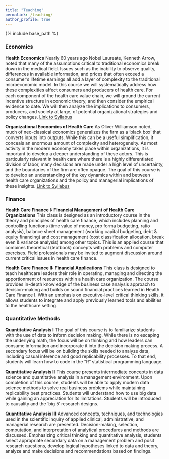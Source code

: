 ```yaml
---
title: "Teaching"
permalink: /teaching/
author_profile: true
---
```


{% include base_path %}


<H3>Economics</H3>
<p><b>Health Economics</b>   Nearly 60 years ago Nobel Laureate, Kenneth Arrow, noted that many of the assumptions critical to traditional economics break down in the medical field. Issues such as the inability to observe quality, differences in available information, and prices that often exceed a consumer’s lifetime earnings all add a layer of complexity to the traditional microeconomic model. In this course we will systematically address how these complexities affect consumers and producers of health care. For each component of the health care value chain, we will ground the current incentive structure in economic theory, and then consider the empirical evidence to date. We will then analyze the implications to consumers, producers, and society at large, of potential organizational strategies and policy changes. <a href="https://www.dropbox.com/s/5cez5y71s95r1mc/Heath%20Econ%20Syllabus.docx?dl=0">Link to Syllabus</a> </p> 


<p><b>Organizational Economics of Health Care</b> As Oliver Williamson noted, much of neo-classical economics generalizes the firm as a ‘black box’ that converts inputs into outputs. While this can be a useful simplification, it conceals an enormous amount of complexity and heterogeneity. As most activity in the modern economy takes place within organizations, it is important to develop a deeper understanding of these actors. This is particularly relevant in health care where there is a highly differentiated division of labor, many decisions are made under a high level of uncertainty, and the boundaries of the firm are often opaque. The goal of this course is to develop an understanding of the key dynamics within  and between health care organizations and the policy and managerial implications of these insights. <a href="/images/Org Econ of HC Syllabus.pdf">Link to Syllabus</a>

</p>


<H3>Finance</H3>   


<b>Health Care Finance I: Financial Management of Health Care Organizations</b> This class is designed as an introductory course in the theory and principles of health care finance, which includes planning and controlling functions (time value of money, pro forma budgeting, ratio analysis), balance sheet management (working capital budgeting, debt & equity financing) and cost management (cost classification allocation, break even & variance analysis) among other topics. This is an applied course that combines theoretical (textbook) concepts with problems and computer exercises. Field professionals may be invited to augment discussion around current critical issues in health care finance.


<b>Health Care Finance II: Financial Applications</b>  This class is designed to teach healthcare leaders their role in operating, managing and directing the apportionment of resources within a health care organization. The course provides in-depth knowledge of the business case analysis approach to decision-making and builds on sound financial practices learned in Health Care Finance I. With an emphasis on executive-level critical thinking skills, it allows students to integrate and apply previously learned tools and abilities to the healthcare setting. 

<H3>Quantitative Methods</H3>


<b>Quantitative Analysis I</b>  The goal of this course is to familiarize students with the use of data to inform decision making. While there is no escaping the underlying math, the focus will be on thinking and how leaders can consume information and incorporate it into the decision making process.  A secondary focus will be on building the skills needed to analyze data, including casual inference and good replicability processes. To that end, students will learn how to code in the “R” statistical programming language.

<b>Quantitative Analysis II</b>  This course presents intermediate concepts in data science and quantitative analysis in a management environment. Upon completion of this course, students will be able to apply modern data science methods to solve real business problems while maintaining replicability best practices. Students will understand how to use big data while gaining an appreciation for its limitations. Students will be introduced to causality and the ‘big 5’ research designs.

<b>Quantitative Analysis III</b>  Advanced concepts, techniques, and technologies used in the scientific inquiry of applied clinical, administrative, and managerial research are presented. Decision-making, selection, computation, and interpretation of analytical procedures and methods are discussed. Emphasizing critical thinking and quantitative analysis, students select appropriate secondary data on a management problem and posit research questions, develop logical hypotheses linked to data and theory, analyze and make decisions and recommendations based on findings.

